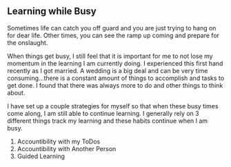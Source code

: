 ## Learning while Busy

Sometimes life can catch you off guard and you are just trying to hang on for dear life. Other times, you can see the ramp up coming and prepare for the onslaught.

When things get busy, I still feel that it is important for me to not lose my momentum in the learning I am currently doing. I experienced this first hand recently as I got married. A wedding is a big deal and can be very time consuming...there is a constant amount of things to accomplish and tasks to get done. I found that there was always more to do and other things to think about.

I have set up a couple strategies for myself so that when these busy times come along, I am still able to continue learning. I generally rely on 3 different things track my learning and these habits continue when I am busy.

1) Accountibility with my ToDos
2) Accountibility with Another Person
3) Guided Learning
